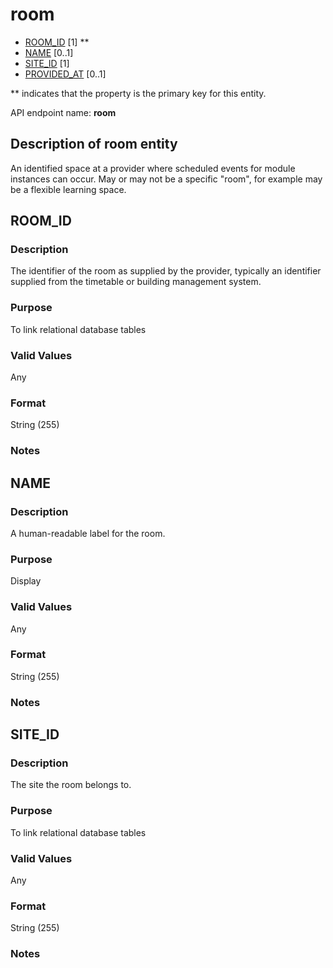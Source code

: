 # room
* [ROOM_ID](#room_id) [1] **
* [NAME](#name) [0..1]
* [SITE_ID](#site_id) [1]
* [PROVIDED_AT](https://github.com/jiscdev/analytics-udd/blob/master/udd/assessment_instance.md#provided_at) [0..1]

\** indicates that the property is the primary key for this entity.

API endpoint name: **room**

## Description of room entity
An identified space at a provider where scheduled events for module instances can occur. May or may not be a specific "room", for example may be a flexible learning space.

## ROOM_ID
### Description
The identifier of the room as supplied by the provider, typically an identifier supplied from the timetable or building management system.

### Purpose
To link relational database tables

### Valid Values
Any

### Format
String (255)

### Notes

## NAME
### Description
A human-readable label for the room.

### Purpose
Display

### Valid Values
Any

### Format
String (255)

### Notes

## SITE_ID
### Description
The site the room belongs to.

### Purpose
To link relational database tables

### Valid Values
Any

### Format
String (255)

### Notes

